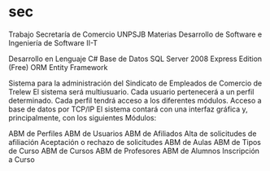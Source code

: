 sec
===

Trabajo Secretaría de Comercio UNPSJB Materias Desarrollo de Software e Ingeniería de Software II-T

Desarrollo en Lenguaje C#
Base de Datos SQL Server 2008 Express Edition (Free)
ORM Entity Framework

Sistema para la administración del Sindicato de Empleados de Comercio de Trelew
El sistema será multiusuario. Cada usuario pertenecerá a un perfil determinado. Cada perfil tendrá acceso a los diferentes módulos.
Acceso a base de datos por TCP/IP
El sistema contará con una interfaz gráfica y, principalmente, con los siguientes Módulos:

ABM de Perfiles
ABM de Usuarios
ABM de Afiliados
Alta de solicitudes de afiliación
Aceptación o rechazo de solicitudes
ABM de Aulas
ABM de Tipos de Curso
ABM de Cursos
ABM de Profesores
ABM de Alumnos
Inscripción a Curso


